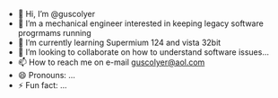 - 👋 Hi, I’m @guscolyer
- 👀 I’m a mechanical engineer interested in keeping legacy software progrmams running
- 🌱 I’m currently learning Supermium 124 and vista 32bit
- 💞️ I’m looking to collaborate on how to understand software issues...
- 📫 How to reach me on e-mail guscolyer@aol.com
- 😄 Pronouns: ...
- ⚡ Fun fact: ...

<!---
guscolyer/guscolyer is a ✨ special ✨ repository because its `README.md` (this file) appears on your GitHub profile.
You can click the Preview link to take a look at your changes.
--->
